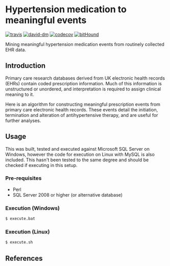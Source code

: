 # Hypertension medication to meaningful events

[![travis][travis-image]][travis-url]
[![david-dm][david-dm-image]][david-dm-url]
[![codecov][codecov-image]][codecov-url]
[![bitHound][bithound-image]][bithound-url]

  Mining meaningful hypertension medication events from routinely collected EHR data.

## Introduction
Primary care research databases derived from UK electronic health records (EHRs) contain coded prescription information. Much of this information is unstructured or unordered, and interpretation is required to assign clinical meaning to it.

Here is an algorithm for constructing meaningful prescription events from primary care electronic health records. These events detail the initiation, termination and alteration of antihypertensive therapy, and are useful for further analyses.

## Usage
This was built, tested and executed against Microsoft SQL Server on Windows, however the code for execution on Linux with MySQL is also included.  This hasn't been tested to the same degree and should be checked if executing in this setup.

### Pre-requisites
- Perl
- SQL Server 2008 or higher (or alternative database)

### Execution (Windows)

```sh
$ execute.bat
```

### Execution (Linux)

```sh
$ execute.sh
```

## References

[travis-url]: https://travis-ci.org/rw251/research-events-medication-htn
[travis-image]: https://travis-ci.org/rw251/research-events-medication-htn.svg?branch=master
[david-dm-image]: https://david-dm.org/rw251/research-events-medication-htn.svg
[david-dm-url]: https://david-dm.org/rw251/research-events-medication-htn
[codecov-image]: https://codecov.io/github/rw251/research-events-medication-htn/coverage.svg?branch=master
[codecov-url]: https://codecov.io/github/rw251/research-events-medication-htn?branch=master
[bithound-image]: https://www.bithound.io/github/rw251/research-events-medication-htn/badges/score.svg
[bithound-url]: https://www.bithound.io/github/rw251/research-events-medication-htn
